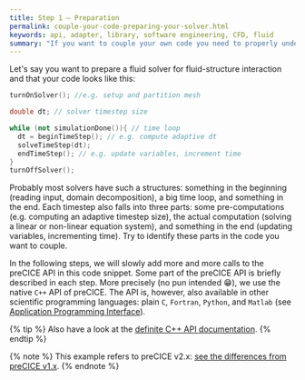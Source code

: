 ```yaml
---
title: Step 1 – Preparation
permalink: couple-your-code-preparing-your-solver.html
keywords: api, adapter, library, software engineering, CFD, fluid
summary: "If you want to couple your own code you need to properly understand it. That is why, in this first step, we have a look at your own code. We discuss what you need to do to prepare the code for coupling."
---
```


Let's say you want to prepare a fluid solver for fluid-structure interaction and that your code looks like this:

```cpp
turnOnSolver(); //e.g. setup and partition mesh 

double dt; // solver timestep size

while (not simulationDone()){ // time loop
  dt = beginTimeStep(); // e.g. compute adaptive dt 
  solveTimeStep(dt);
  endTimeStep(); // e.g. update variables, increment time
}
turnOffSolver();
```

Probably most solvers have such a structures: something in the beginning (reading input, domain decomposition), a big time loop, and something in the end. Each timestep also falls into three parts: some pre-computations (e.g. computing an adaptive timestep size), the actual computation (solving a linear or non-linear equation system), and something in the end (updating variables, incrementing time). Try to identify these parts in the code you want to couple.

In the following steps, we will slowly add more and more calls to the preCICE API in this code snippet. Some part of the preCICE API is briefly described in each step. More precisely (no pun intended :grin:), we use the native `C++` API of preCICE. The API is, however, also available in other scientific programming languages: plain `C`, `Fortran`, `Python`, and `Matlab` (see [Application Programming Interface](couple-your-code-prerequisites#application-programming-interface)).

{% tip %}
Also have a look at the [definite C++ API documentation](https://precice.org/doxygen/master/classprecice_1_1SolverInterface.html).
{% endtip %}

{% note %}
This example refers to preCICE v2.x: [see the differences from preCICE v1.x](couple-your-code-porting-adapters.html).
{% endnote %}
